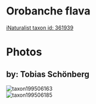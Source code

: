 
Orobanche flava
===============
  
[iNaturalist taxon id: 361939](https://www.inaturalist.org/taxa/361939)
# Photos

## by: Tobias Schönberg
  
![taxon199506163](https://inaturalist-open-data.s3.amazonaws.com/photos/213701222/medium.jpeg)  
![taxon199506185](https://inaturalist-open-data.s3.amazonaws.com/photos/213701253/medium.jpeg)